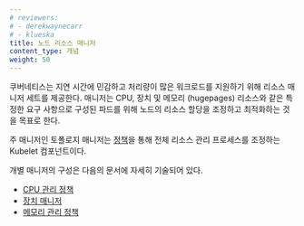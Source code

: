 ```yaml
---
# reviewers:
# - derekwaynecarr
# - klueska
title: 노드 리소스 매니저
content_type: 개념
weight: 50
---
```


<!-- overview -->

쿠버네티스는 지연 시간에 민감하고 처리량이 많은 워크로드를 지원하기 위해 리소스 매니저 세트를 제공한다. 매니저는 CPU, 장치 및 메모리 (hugepages) 리소스와 같은 특정한 요구 사항으로 구성된 파드를 위해 노드의 리소스 할당을 조정하고 최적화하는 것을 목표로 한다. 

<!-- body -->

주 매니저인 토폴로지 매니저는 [정책](/docs/tasks/administer-cluster/topology-manager/)을 통해 전체 리소스 관리 프로세스를 조정하는 Kubelet 컴포넌트이다.

개별 매니저의 구성은 다음의 문서에 자세히 기술되어 있다.

- [CPU 관리 정책](/docs/tasks/administer-cluster/cpu-management-policies/)
- [장치 매니저](/ko/docs/concepts/extend-kubernetes/compute-storage-net/device-plugins/#토폴로지-관리자와-장치-플러그인-통합)
- [메모리 관리 정책](/docs/tasks/administer-cluster/memory-manager/)
